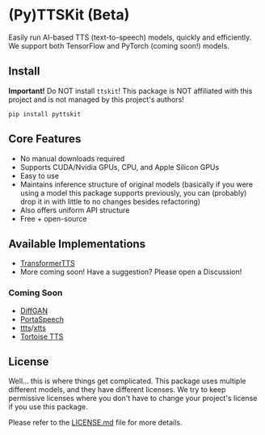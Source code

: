 # (Py)TTSKit (Beta)

Easily run AI-based TTS (text-to-speech) models, quickly and efficiently. We support both TensorFlow and PyTorch (coming soon!) models.

## Install

**Important!** Do NOT install `ttskit`! This package is NOT affiliated with this project and is not managed by this project's authors!

```
pip install pyttskit
```

## Core Features

* No manual downloads required
* Supports CUDA/Nvidia GPUs, CPU, and Apple Silicon GPUs
* Easy to use
* Maintains inference structure of original models (basically if you were using a model this package supports previously, you can (probably) drop it in with little to no changes besides refactoring)
* Also offers uniform API structure
* Free + open-source

## Available Implementations

* [TransformerTTS](https://github.com/as-ideas/TransformerTTS)
* More coming soon! Have a suggestion? Please open a Discussion!

### Coming Soon

* [DiffGAN](https://github.com/keonlee9420/DiffGAN-TTS)
* [PortaSpeech](https://github.com/keonlee9420/PortaSpeech)
* [ttts](https://github.com/adelacvg/ttts)/[xtts](https://github.com/coqui-ai/TTS/tree/dev/TTS/tts/layers/xtts)
* [Tortoise TTS](https://github.com/neonbjb/tortoise-tts)

## License

Well... this is where things get complicated. This package uses multiple different models, and they have different licenses. We try to keep permissive licenses where you don't have to change your project's license if you use this package.

Please refer to the [LICENSE.md](LICENSE.md) file for more details.
